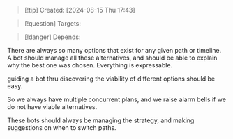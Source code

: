 
>[!tip] Created: [2024-08-15 Thu 17:43]

>[!question] Targets: 

>[!danger] Depends: 

There are always so many options that exist for any given path or timeline.  A bot should manage all these alternatives, and should be able to explain why the best one was chosen.  Everything is expressable.

guiding a bot thru discovering the viability of different options should be easy.

So we always have multiple concurrent plans, and we raise alarm bells if we do not have viable alternatives.

These bots should always be managing the strategy, and making suggestions on when to switch paths.